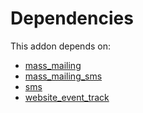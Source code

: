 # Dependencies

This addon depends on:

- [mass_mailing](https://github.com/bringout/oca-ocb-mail/tree/cffb62e0bf029e6c8c3a67645e546468462f261d/odoo-bringout-oca-ocb-mass_mailing)
- [mass_mailing_sms](https://github.com/bringout/oca-ocb-mail/tree/cffb62e0bf029e6c8c3a67645e546468462f261d/odoo-bringout-oca-ocb-mass_mailing_sms)
- [sms](https://github.com/bringout/oca-ocb-mail/tree/cffb62e0bf029e6c8c3a67645e546468462f261d/odoo-bringout-oca-ocb-sms)
- [website_event_track](https://github.com/bringout/oca-ocb-website/tree/d4409ad46e8021555059a5fb87598f6d572458a3/odoo-bringout-oca-ocb-website_event_track)
